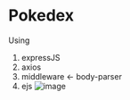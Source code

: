 # Pokedex
Using
  1. expressJS
  2. axios
  3. middleware <- body-parser
  4. ejs
![image](https://github.com/Supasan27/Pokedex/assets/114135964/32c236a7-6297-4bfc-bcba-d78051174922)
